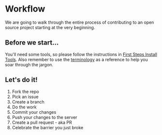 # Workflow

We are going to walk through the entire process of contributing to an open source project starting at the very beginning.

## Before we start...

You'll need some tools, so please follow the instructions in [First Steps Install Tools](first_steps_install_tools.md). Also remember to use the [terminology](terminology.md) as a reference to help you soar through the jargon.

## Let's do it!

1. Fork the repo
2. Pick an issue
3. Create a branch
4. Do the work
5. Commit your changes
6. Push your changes to the server
7. Create a pull request - aka PR
8. Celebrate the barrier you just broke
